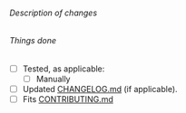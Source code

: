 ###### Description of changes

###### Things done

- [ ] Tested, as applicable:
  - [ ] Manually
- [ ] Updated [CHANGELOG.md](../CHANGELOG.md) (if applicable).
- [ ] Fits [CONTRIBUTING.md](https://github.com/MrcJkb/neotest-haskell/blob/master/CONTRIBUTING.md)
